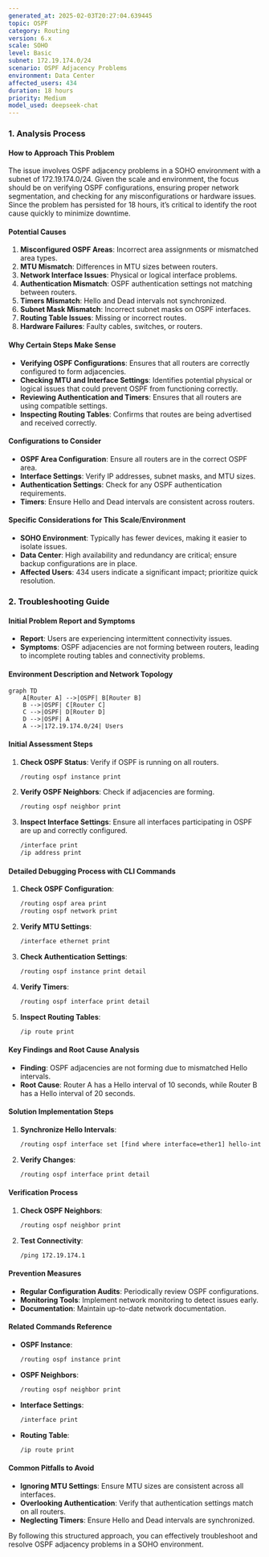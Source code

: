 ```yaml
---
generated_at: 2025-02-03T20:27:04.639445
topic: OSPF
category: Routing
version: 6.x
scale: SOHO
level: Basic
subnet: 172.19.174.0/24
scenario: OSPF Adjacency Problems
environment: Data Center
affected_users: 434
duration: 18 hours
priority: Medium
model_used: deepseek-chat
---
```


### 1. Analysis Process

#### How to Approach This Problem
The issue involves OSPF adjacency problems in a SOHO environment with a subnet of 172.19.174.0/24. Given the scale and environment, the focus should be on verifying OSPF configurations, ensuring proper network segmentation, and checking for any misconfigurations or hardware issues. Since the problem has persisted for 18 hours, it’s critical to identify the root cause quickly to minimize downtime.

#### Potential Causes
1. **Misconfigured OSPF Areas**: Incorrect area assignments or mismatched area types.
2. **MTU Mismatch**: Differences in MTU sizes between routers.
3. **Network Interface Issues**: Physical or logical interface problems.
4. **Authentication Mismatch**: OSPF authentication settings not matching between routers.
5. **Timers Mismatch**: Hello and Dead intervals not synchronized.
6. **Subnet Mask Mismatch**: Incorrect subnet masks on OSPF interfaces.
7. **Routing Table Issues**: Missing or incorrect routes.
8. **Hardware Failures**: Faulty cables, switches, or routers.

#### Why Certain Steps Make Sense
- **Verifying OSPF Configurations**: Ensures that all routers are correctly configured to form adjacencies.
- **Checking MTU and Interface Settings**: Identifies potential physical or logical issues that could prevent OSPF from functioning correctly.
- **Reviewing Authentication and Timers**: Ensures that all routers are using compatible settings.
- **Inspecting Routing Tables**: Confirms that routes are being advertised and received correctly.

#### Configurations to Consider
- **OSPF Area Configuration**: Ensure all routers are in the correct OSPF area.
- **Interface Settings**: Verify IP addresses, subnet masks, and MTU sizes.
- **Authentication Settings**: Check for any OSPF authentication requirements.
- **Timers**: Ensure Hello and Dead intervals are consistent across routers.

#### Specific Considerations for This Scale/Environment
- **SOHO Environment**: Typically has fewer devices, making it easier to isolate issues.
- **Data Center**: High availability and redundancy are critical; ensure backup configurations are in place.
- **Affected Users**: 434 users indicate a significant impact; prioritize quick resolution.

### 2. Troubleshooting Guide

#### Initial Problem Report and Symptoms
- **Report**: Users are experiencing intermittent connectivity issues.
- **Symptoms**: OSPF adjacencies are not forming between routers, leading to incomplete routing tables and connectivity problems.

#### Environment Description and Network Topology
```mermaid
graph TD
    A[Router A] -->|OSPF| B[Router B]
    B -->|OSPF| C[Router C]
    C -->|OSPF| D[Router D]
    D -->|OSPF| A
    A -->|172.19.174.0/24| Users
```

#### Initial Assessment Steps
1. **Check OSPF Status**: Verify if OSPF is running on all routers.
   ```bash
   /routing ospf instance print
   ```
2. **Verify OSPF Neighbors**: Check if adjacencies are forming.
   ```bash
   /routing ospf neighbor print
   ```
3. **Inspect Interface Settings**: Ensure all interfaces participating in OSPF are up and correctly configured.
   ```bash
   /interface print
   /ip address print
   ```

#### Detailed Debugging Process with CLI Commands
1. **Check OSPF Configuration**:
   ```bash
   /routing ospf area print
   /routing ospf network print
   ```
2. **Verify MTU Settings**:
   ```bash
   /interface ethernet print
   ```
3. **Check Authentication Settings**:
   ```bash
   /routing ospf instance print detail
   ```
4. **Verify Timers**:
   ```bash
   /routing ospf interface print detail
   ```
5. **Inspect Routing Tables**:
   ```bash
   /ip route print
   ```

#### Key Findings and Root Cause Analysis
- **Finding**: OSPF adjacencies are not forming due to mismatched Hello intervals.
- **Root Cause**: Router A has a Hello interval of 10 seconds, while Router B has a Hello interval of 20 seconds.

#### Solution Implementation Steps
1. **Synchronize Hello Intervals**:
   ```bash
   /routing ospf interface set [find where interface=ether1] hello-interval=10
   ```
2. **Verify Changes**:
   ```bash
   /routing ospf interface print detail
   ```

#### Verification Process
1. **Check OSPF Neighbors**:
   ```bash
   /routing ospf neighbor print
   ```
2. **Test Connectivity**:
   ```bash
   /ping 172.19.174.1
   ```

#### Prevention Measures
- **Regular Configuration Audits**: Periodically review OSPF configurations.
- **Monitoring Tools**: Implement network monitoring to detect issues early.
- **Documentation**: Maintain up-to-date network documentation.

#### Related Commands Reference
- **OSPF Instance**:
  ```bash
  /routing ospf instance print
  ```
- **OSPF Neighbors**:
  ```bash
  /routing ospf neighbor print
  ```
- **Interface Settings**:
  ```bash
  /interface print
  ```
- **Routing Table**:
  ```bash
  /ip route print
  ```

#### Common Pitfalls to Avoid
- **Ignoring MTU Settings**: Ensure MTU sizes are consistent across all interfaces.
- **Overlooking Authentication**: Verify that authentication settings match on all routers.
- **Neglecting Timers**: Ensure Hello and Dead intervals are synchronized.

By following this structured approach, you can effectively troubleshoot and resolve OSPF adjacency problems in a SOHO environment.